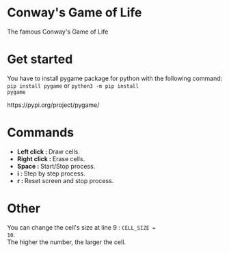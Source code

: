 # Conway's Game of Life
The famous Conway's Game of Life

# Get started
You have to install pygame package for python with the following command: <code>pip install pygame</code> or <code>python3 -m pip install pygame</code><br>
<link>https://pypi.org/project/pygame/</link>

# Commands
<ul>
  <li><b>Left click : </b>Draw cells.</li>
  <li><b>Right click : </b>Erase cells.</li>
  <li><b>Space : </b>Start/Stop process.</li>
  <li><b>i : </b>Step by step process.</li>
  <li><b>r : </b>Reset screen and stop process.</li>
</ul>

# Other
You can change the cell's size at line 9 : <code>CELL_SIZE = 10</code>.<br>The higher the number, the larger the cell.
